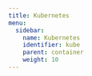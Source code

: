 ```yaml
---
title: Kubernetes
menu:
  sidebar:
    name: Kubernetes
    identifier: kube
    parent: container
    weight: 10
---
```

